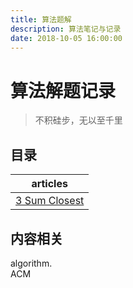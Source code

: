 ```yaml
---
title: 算法题解
description: 算法笔记与记录
date: 2018-10-05 16:00:00
---
```


# 算法解题记录

> 不积硅步，无以至千里

## 目录

| articles        |
|:---------------:|
| [3 Sum Closest][1]     |

## 内容相关

algorithm.  
ACM

[1]: ./3-Sum-Closest.md
